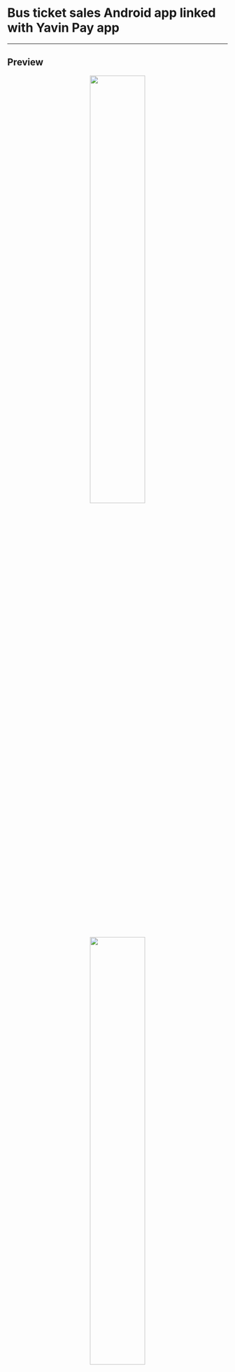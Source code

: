 # Bus ticket sales Android app linked with Yavin Pay app

---

## Preview

<p align="center">
  <img src="https://user-images.githubusercontent.com/64334381/147677133-9985d5ff-fa7d-49fe-a39e-6d8b2fa1afe6.jpeg" width="50%">
</p>
<p align="center">
  <img src="https://user-images.githubusercontent.com/64334381/147677134-f050a2cc-ee93-4f48-943b-6a650e51383c.jpeg" width="50%">
</p>
<p align="center">
  <img src="https://user-images.githubusercontent.com/64334381/147677132-ff936cd4-4c4b-4601-8304-651a853a2758.jpeg" width="50%">
</p>
<p align="center">
  <img src="https://user-images.githubusercontent.com/64334381/147677131-0d11fe8b-e084-47f6-bea6-fbfe579c098b.jpeg" width="50%">
</p>
<p align="center">
  <img src="https://user-images.githubusercontent.com/64334381/147677130-c7f8bc2a-ac1f-4700-b0af-b6f8437d0f4f.jpeg" width="50%">
</p>
<p align="center">
  <img src="https://user-images.githubusercontent.com/64334381/147677127-24d8cbef-b4e8-4054-9fb8-5fcd3ad6e16a.jpeg" width="50%">
</p>
<p align="center">
  <img src="https://user-images.githubusercontent.com/64334381/147677126-af5b7f18-073f-4568-9d5f-2e7fbf0954a0.jpeg" width="50%">
</p>
<p align="center">
  <img src="https://user-images.githubusercontent.com/64334381/147677122-430b1707-3f9f-4913-b000-bac8706d86f5.jpeg" width="50%">
</p>
<p align="center">
  <img src="https://user-images.githubusercontent.com/64334381/147677121-2ed76e66-ae64-448c-9f0c-bbf0e839740d.jpeg" width="50%">
</p>
<p align="center">
  <img src="https://user-images.githubusercontent.com/64334381/147677119-0ef19734-2bae-47be-8195-f95388a5a153.jpeg" width="50%">
</p>

## What's Used

- [x] MVVM
- [x] Data Binding & View Binding
- [x] SharedPreferences
- [x] Retrofit
